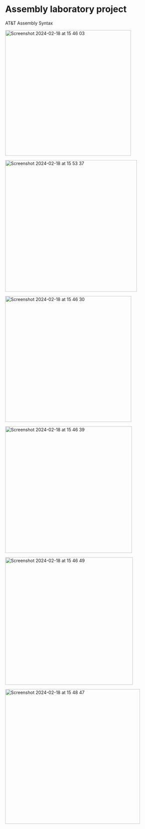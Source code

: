 # Assembly laboratory project
AT&amp;T Assembly Syntax
<p>
<img width="402" alt="Screenshot 2024-02-18 at 15 46 03" src="https://github.com/dariadragomir/Assembly_laboratory_project/assets/82290545/b0dd0aad-a02f-46f6-8125-7983d956f2cf">
</p>
<p>
<img width="421" alt="Screenshot 2024-02-18 at 15 53 37" src="https://github.com/dariadragomir/Assembly_laboratory_project/assets/82290545/7c05260a-7526-42a6-be9c-8708dab6f9f0">

</p>
<p>
<img width="403" alt="Screenshot 2024-02-18 at 15 46 30" src="https://github.com/dariadragomir/Assembly_laboratory_project/assets/82290545/268f634f-0c85-4772-b2ca-8a5a84d3ab71">
</p>
<p>
<img width="405" alt="Screenshot 2024-02-18 at 15 46 39" src="https://github.com/dariadragomir/Assembly_laboratory_project/assets/82290545/9a6b093a-64c8-4f27-a5c0-f3627f6683f4">
</p>
<p>
<img width="408" alt="Screenshot 2024-02-18 at 15 46 49" src="https://github.com/dariadragomir/Assembly_laboratory_project/assets/82290545/301a4fc1-e51c-45be-ac06-d1af62597465">
</p>
<p>
<img width="431" alt="Screenshot 2024-02-18 at 15 48 47" src="https://github.com/dariadragomir/Assembly_laboratory_project/assets/82290545/5e1b6fed-354e-421d-988b-bd4f594700d7">
</p>
</p>
